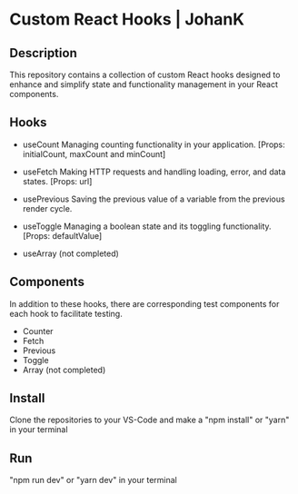 # Custom React Hooks | JohanK

## Description

This repository contains a collection of custom React hooks designed to enhance and simplify state and functionality management in your React components. <br>

## Hooks

- useCount
  Managing counting functionality in your application.
  [Props: initialCount, maxCount and minCount]

- useFetch
  Making HTTP requests and handling loading, error, and data states.
  [Props: url]

- usePrevious
  Saving the previous value of a variable from the previous render cycle.

- useToggle
  Managing a boolean state and its toggling functionality.
  [Props: defaultValue]

- useArray (not completed)

## Components

In addition to these hooks, there are corresponding test components for each hook to facilitate testing.

- Counter
- Fetch
- Previous
- Toggle
- Array (not completed)

## Install

Clone the repositories to your VS-Code and make a "npm install" or "yarn" in your terminal

## Run

"npm run dev" or "yarn dev" in your terminal
